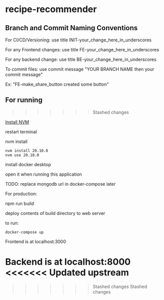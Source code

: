 
# recipe-recommender


## Branch and Commit Naming Conventions

For CI/CD/Versioning: use title INIT-your_change_here_in_underscores

For any Frontend changes: use title FE-your_change_here_in_underscores

For any backend change: use title BE-your_change_here_in_underscores

To commit files: use commit message "YOUR BRANCH NAME then your commit message"

Ex: "FE-make_share_button created some button"

## For running

>>>>>>> Stashed changes
>>>>>>>
>>>>>>
>>>>>
>>>>
>>>
>>

[Install NVM](https://github.com/nvm-sh/nvm#installing-and-updating)

restart terminal

nvm install

```
nvm install 20.10.0
nvm use 20.10.0
```

install docker desktop

open it when running this application

TODO: replace mongodb url in docker-compose later

For production:

npm run build

deploy contents of build directory to web server

to run:

```
docker-compose up
```

Frontend is at localhost:3000

Backend is at localhost:8000
<<<<<<< Updated upstream
========================

>>>>>>> Stashed changes
>>>>>>> Stashed changes
>>>>>>>
>>>>>>
>>>>>
>>>>
>>>
>>
